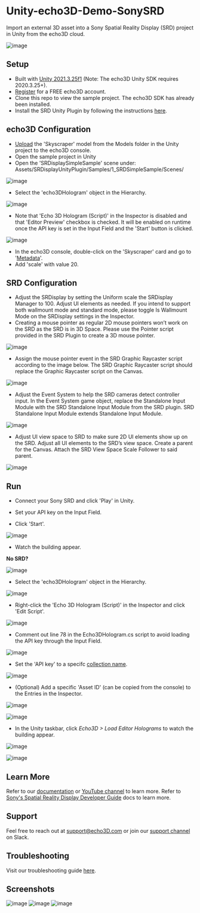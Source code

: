 # Unity-echo3D-Demo-SonySRD
Import an external 3D asset into a Sony Spatial Reality Display (SRD) project in Unity from the echo3D cloud.

![image](https://github.com/echo3Dco/Unity-echo3D-Demo-SonySRD/assets/51488480/adbb23a8-9e7f-42f4-b0ba-fc666167f44f)

## Setup
* Built with [Unity 2021.3.25f1](https://unity3d.com/get-unity/download/archive) (Note: The echo3D Unity SDK requires 2020.3.25+).
* [Register](https://www.echo3d.com/signup?utm_term={keyword}&utm_campaign=sonysdr_tutorial&utm_source=medium&utm_medium=blog) for a FREE echo3D account.
* Clone this repo to view the sample project. The echo3D SDK has already been installed.
* Install the SRD Unity Plugin by following the instructions [here](https://www.sony.net/Products/Developer-Spatial-Reality-display/en/develop/Unity/Quickstart.html).

## echo3D Configuration
* [Upload](https://docs.echo3d.co/quickstart/add-a-3d-model) the 'Skyscraper' model from the Models folder in the Unity project to the echo3D console.
* Open the sample project in Unity
* Open the 'SRDisplaySimpleSample' scene under: Assets/SRDisplayUnityPlugin/Samples/1_SRDSimpleSample/Scenes/
  
![image](https://github.com/echo3Dco/Unity-echo3D-Demo-SonySRD/assets/51488480/696d1bda-a6d1-46bc-a7cb-2c13c1eefc26)

* Select the 'echo3DHologram' object in the Hierarchy.
  
![image](https://github.com/echo3Dco/Unity-echo3D-Demo-SonySRD/assets/51488480/efad6cf2-5679-4e36-9a25-881e0662433e)

* Note that 'Echo 3D Hologram (Script)' in the Inspector is disabled and that 'Editor Preview' checkbox is checked. It will be enabled on runtime once the API key is set in the Input Field and the 'Start' button is clicked.

![image](https://github.com/echo3Dco/Unity-echo3D-Demo-SonySRD/assets/51488480/22b6ebda-b680-4450-82c9-963db809eb9b)

* In the echo3D console, double-click on the 'Skyscraper' card and go to '[Metadata](https://docs.echo3d.com/unity/transforming-content)'.
* Add 'scale' with value 20.

## SRD Configuration
* Adjust the SRDisplay by setting the Uniform scale the SRDisplay Manager to 100. Adjust UI elements as needed. If you intend to support both wallmount mode and standard mode, please toggle Is Wallmount Mode on the SRDisplay settings in the Inspector.
* Creating a mouse pointer as regular 2D mouse pointers won’t work on the SRD as the SRD is in 3D Space. Please use the Pointer script provided in the SRD Plugin to create a 3D mouse pointer.
  
![image](https://i.imgur.com/Y9KEBEe.png)

* Assign the mouse pointer event in the SRD Graphic Raycaster script according to the image below. The SRD Graphic Raycaster script should replace the Graphic Raycaster script on the Canvas.

![image](https://i.imgur.com/PbHgQeF.png)

* Adjust the Event System to help the SRD cameras detect controller input. In the Event System game object, replace the Standalone Input Module with the SRD Standalone Input Module from the SRD plugin. SRD Standalone Input Module extends Standalone Input Module.

![image](https://i.imgur.com/JIfsbmQ.png)

* Adjust UI view space to SRD to make sure 2D UI elements show up on the SRD. Adjust all UI elements to the SRD’s view space. Create a parent for the Canvas. Attach the SRD View Space Scale Follower to said parent.

![image](https://i.imgur.com/aWo7C60.png)

## Run

* Connect your Sony SRD and click 'Play' in Unity.

* Set your API key on the Input Field.

* Click 'Start'.
 
![image](https://github.com/echo3Dco/Unity-echo3D-Demo-SonySRD/assets/51488480/19a88d93-51ee-405e-bb9a-3085c47ae090)

* Watch the building appear.

**No SRD?** 

![image](https://github.com/echo3Dco/Unity-echo3D-Demo-SonySRD/assets/51488480/178b87cd-7c45-4db0-bc10-4f0b2d6925e7)

* Select the 'echo3DHologram' object in the Hierarchy.
  
![image](https://github.com/echo3Dco/Unity-echo3D-Demo-SonySRD/assets/51488480/efad6cf2-5679-4e36-9a25-881e0662433e)

* Right-click the 'Echo 3D Hologram (Script)' in the Inspector and click 'Edit Script'.

![image](https://github.com/echo3Dco/Unity-echo3D-Demo-SonySRD/assets/51488480/a03aacef-e729-4844-98a2-17bf12540e7e)

* Comment out line 78 in the Echo3DHologram.cs script to avoid loading the API key through the Input Field.

![image](https://github.com/echo3Dco/Unity-echo3D-Demo-SonySRD/assets/51488480/b13af322-3fb0-40e0-acb2-9980659e09ef)

* Set the 'API key' to a specifc [collection name](https://docs.echo3d.com/quickstart/access-the-console).

![image](https://github.com/echo3Dco/Unity-echo3D-Demo-SonySRD/assets/51488480/22b6ebda-b680-4450-82c9-963db809eb9b)

* (Optional) Add a specific 'Asset ID' (can be copied from the console) to the Entries in the Inspector.

![image](https://github.com/echo3Dco/Unity-echo3D-Demo-SonySRD/assets/51488480/8c4c6f0a-fb28-456c-a0c8-b526905c3a20)

![image](https://github.com/echo3Dco/Unity-echo3D-Demo-SonySRD/assets/51488480/22b6ebda-b680-4450-82c9-963db809eb9b)

* In the Unity taskbar, click _Echo3D > Load Editor Holograms_ to watch the building appear.

![image](https://github.com/echo3Dco/Unity-echo3D-Demo-SonySRD/assets/51488480/bd8c53ff-aafa-4325-b452-bb727da9141d)

![image](https://github.com/echo3Dco/Unity-echo3D-Demo-SonySRD/assets/51488480/3c162941-2c36-4d3d-88fe-f9c809863c95)

## Learn More
Refer to our [documentation](https://docs.echo3d.com/) or [YouTube channel](https://www.youtube.com/@echo3Dco) to learn more.
Refer to [Sony's Spatial Reality Display Developer Guide](https://www.sony.net/Products/Developer-Spatial-Reality-display/en/develop/Overview.html) docs to learn more.

## Support
Feel free to reach out at [support@echo3D.com](mailto:support@echo3D.com) or join our [support channel](https://go.echo3d.co/join) on Slack.

## Troubleshooting
Visit our troubleshooting guide [here](https://docs.echo3d.com/unity/troubleshooting).

## Screenshots
![image](https://github.com/echo3Dco/Unity-echo3D-Demo-SonySRD/assets/51488480/de79b8ff-c00e-407f-bf8a-d4cde312c9ec)
![image](https://github.com/echo3Dco/Unity-echo3D-Demo-SonySRD/assets/51488480/696d1bda-a6d1-46bc-a7cb-2c13c1eefc26)
![image](https://github.com/echo3Dco/Unity-echo3D-Demo-SonySRD/assets/51488480/3c162941-2c36-4d3d-88fe-f9c809863c95)

